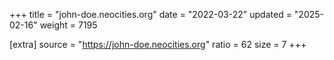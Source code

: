 +++
title = "john-doe.neocities.org"
date = "2022-03-22"
updated = "2025-02-16"
weight = 7195

[extra]
source = "https://john-doe.neocities.org"
ratio = 62
size = 7
+++
